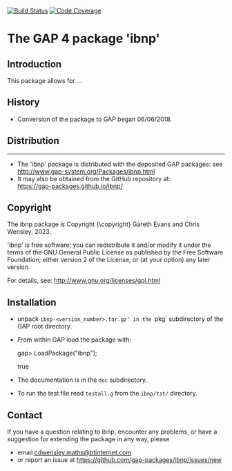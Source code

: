 [![Build Status](https://travis-ci.org/gap-packages/ibnp.svg?branch=master)](https://travis-ci.org/gap-packages/ibnp)
[![Code Coverage](https://codecov.io/github/gap-packages/ibnp/coverage.svg?branch=master&token=)](https://codecov.io/gh/gap-packages/ibnp)

# The GAP 4 package 'ibnp' 

## Introduction

This package allows for ...  

## History

 * Conversion of the package to GAP began 06/06/2018. 

## Distribution
------------
 * The 'ibnp' package is distributed with the deposited GAP packages: see
     <http://www.gap-system.org/Packages/ibnp.html>
 * It may also be obtained from the GitHub repository at:  
  <https://gap-packages.github.io/ibnp/>

## Copyright

The ibnp package is Copyright {\copyright} Gareth Evans and Chris Wensley, 2023. 

'ibnp' is free software; you can redistribute it and/or modify it under the terms of the GNU General Public License as published by the Free Software Foundation; either version 2 of the License, or (at your option) any later version. 

For details, see: <http://www.gnu.org/licenses/gpl.html>

## Installation

 * unpack `ibnp-<version_number>.tar.gz' in the `pkg` subdirectory of the GAP root directory.
 * From within GAP load the package with:

    gap> LoadPackage("ibnp");

    true

 * The documentation is in the `doc` subdirectory.
 * To run the test file read `testall.g` from the `ibnp/tst/` directory. 

Contact
-------
If you have a question relating to ibnp, encounter any problems, or have a suggestion for extending the package in any way, please 
 * email cdwensley.maths@btinternet.com 
 * or report an issue at https://github.com/gap-packages/ibnp/issues/new 
